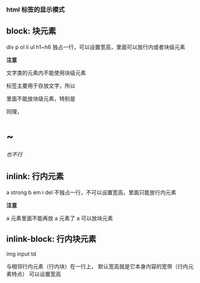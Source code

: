 ### html 标签的显示模式

## block: 块元素

div p ol li ul h1~h6
独占一行，可以设置宽高，里面可以放行内或者块级元素

**注意**

文字类的元素内不能使用块级元素

<p>标签主要用于存放文字，所以<p>里面不能放块级元素，特别是<div>
同理，<h1>~<h6>也不行

## inlink: 行内元素

a strong b em i del
不独占一行，不可以设置宽高，里面只能放行内元素

**注意**

a 元素里面不能再放 a 元素了
a 可以放块元素

## inlink-block: 行内块元素

img input td

与相邻行内元素（行内块）在一行上，
默认宽高就是它本身内容的宽带（行内元素特点）
可以设置宽高

